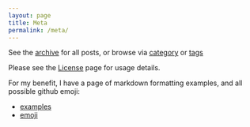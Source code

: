 ```yaml
---
layout: page
title: Meta
permalink: /meta/
---
```


See the [archive](archive.md) for all posts, or browse
via [category](categories.md) or [tags](tags.md)

Please see the [License](license.md) page for usage details.

For my benefit, I have a page of markdown formatting examples, and
all possible github emoji:

* [examples](examples.md)
* [emoji](emoji.md)
